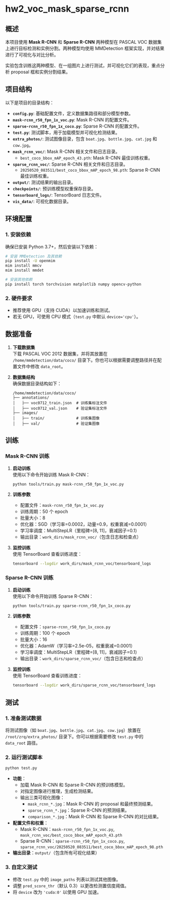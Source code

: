# hw2_voc_mask_sparse_rcnn

## 概述
本项目使用 **Mask R-CNN** 和 **Sparse R-CNN** 两种模型在 PASCAL VOC 数据集上进行目标检测和实例分割。两种模型均使用 MMDetection 框架实现，并对结果进行了可视化与对比分析。

实验包含训练这两种模型、在一组图片上进行测试，并可视化它们的表现，重点分析 proposal 框和实例分割结果。


## 项目结构

以下是项目的目录结构：

- **`config.py`**: 基础配置文件，定义数据集路径和部分模型参数。
- **`mask-rcnn_r50_fpn_1x_voc.py`**: Mask R-CNN 的配置文件。
- **`sparse-rcnn_r50_fpn_1x_coco.py`**: Sparse R-CNN 的配置文件。
- **`test.py`**: 测试脚本，用于加载模型并可视化检测结果。
- **`extra_photos/`**: 测试图像目录，包含 `boat.jpg`、`bottle.jpg`、`cat.jpg` 和 `cow.jpg`。
- **`mask_rcnn_voc/`**: Mask R-CNN 相关文件和日志目录。
  - `best_coco_bbox_mAP_epoch_43.pth`: Mask R-CNN 最佳训练权重。
- **`sparse_rcnn_voc/`**: Sparse R-CNN 相关文件和日志目录。
  - `20250520_083511/best_coco_bbox_mAP_epoch_98.pth`: Sparse R-CNN 最佳训练权重。
- **`output/`**: 测试结果的输出目录。
- **`checkpoints/`**: 预训练模型权重保存目录。
- **`tensorboard_logs/`**: TensorBoard 日志文件。
- **`vis_data/`**: 可视化数据目录。

## 环境配置

### 1. 安装依赖

确保已安装 Python 3.7+，然后安装以下依赖：

```bash
# 安装 MMDetection 及其依赖
pip install -U openmim
mim install mmcv
mim install mmdet

# 安装其他依赖
pip install torch torchvision matplotlib numpy opencv-python
```

### 2. 硬件要求

- 推荐使用 GPU（支持 CUDA）以加速训练和测试。
- 若无 GPU，可使用 CPU 模式（`test.py` 中默认 `device='cpu'`）。

## 数据准备

1. **下载数据集**  
   下载 PASCAL VOC 2012 数据集，并将其放置在 `/home/mmdetection/data/coco/` 目录下。你也可以根据需要调整路径并在配置文件中修改 `data_root`。

2. **数据集结构**  
   确保数据目录结构如下：

   ```
   /home/mmdetection/data/coco/
   ├── annotations/
   │   ├── voc0712_train.json  # 训练集标注文件
   │   ├── voc0712_val.json    # 验证集标注文件
   ├── images/
   │   ├── train/              # 训练集图像
   │   ├── val/                # 验证集图像
   ```

## 训练

### Mask R-CNN 训练

1. **启动训练**  
   使用以下命令开始训练 Mask R-CNN：

   ```bash
   python tools/train.py mask-rcnn_r50_fpn_1x_voc.py
   ```

2. **训练参数**  
   - 配置文件：`mask-rcnn_r50_fpn_1x_voc.py`
   - 训练周期：50 个 epoch
   - 批量大小：8
   - 优化器：SGD（学习率=0.0002，动量=0.9，权重衰减=0.0001）
   - 学习率调度：MultiStepLR（里程碑=[8, 11]，衰减因子=0.1）
   - 输出目录：`work_dirs/mask_rcnn_voc/`（包含日志和检查点）

3. **监控训练**  
   使用 TensorBoard 查看训练进度：

   ```bash
   tensorboard --logdir work_dirs/mask_rcnn_voc/tensorboard_logs
   ```

### Sparse R-CNN 训练

1. **启动训练**  
   使用以下命令开始训练 Sparse R-CNN：

   ```bash
   python tools/train.py sparse-rcnn_r50_fpn_1x_coco.py
   ```

2. **训练参数**  
   - 配置文件：`sparse-rcnn_r50_fpn_1x_coco.py`
   - 训练周期：100 个 epoch
   - 批量大小：16
   - 优化器：AdamW（学习率=2.5e-05，权重衰减=0.0001）
   - 学习率调度：MultiStepLR（里程碑=[8, 11]，衰减因子=0.1）
   - 输出目录：`work_dirs/sparse_rcnn_voc/`（包含日志和检查点）

3. **监控训练**  
   使用 TensorBoard 查看训练进度：

   ```bash
   tensorboard --logdir work_dirs/sparse_rcnn_voc/tensorboard_logs
   ```

## 测试

### 1. 准备测试数据

将测试图像（如 `boat.jpg`、`bottle.jpg`、`cat.jpg`、`cow.jpg`）放置在 `/root/zrq/extra_photos/` 目录下。你可以根据需要修改 `test.py` 中的 `data_root` 路径。

### 2. 运行测试脚本

```bash
python test.py
```

- **功能**：  
  - 加载 Mask R-CNN 和 Sparse R-CNN 的预训练模型。
  - 对指定图像进行推理，生成检测结果。
  - 输出三类可视化图像：
    - `mask_rcnn_*.jpg`：Mask R-CNN 的 proposal 和最终预测结果。
    - `sparse_rcnn_*.jpg`：Sparse R-CNN 的预测结果。
    - `comparison_*.jpg`：Mask R-CNN 和 Sparse R-CNN 的对比结果。
- **配置文件和权重**：
  - Mask R-CNN：`mask-rcnn_r50_fpn_1x_voc.py`, `mask_rcnn_voc/best_coco_bbox_mAP_epoch_43.pth`
  - Sparse R-CNN：`sparse-rcnn_r50_fpn_1x_coco.py`, `sparse_rcnn_voc/20250520_083511/best_coco_bbox_mAP_epoch_98.pth`
- **输出目录**：`output/`（包含所有可视化结果）

### 3. 自定义测试

- 修改 `test.py` 中的 `image_paths` 列表以测试其他图像。
- 调整 `pred_score_thr`（默认 0.3）以更改检测置信度阈值。
- 将 `device` 改为 `'cuda:0'` 以使用 GPU 加速。

